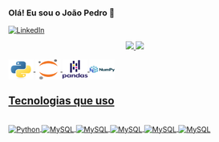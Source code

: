 
### Olá! Eu sou o João Pedro 👋

[![LinkedIn](https://img.shields.io/badge/LinkedIn-0077B5?style=for-the-badge&logo=linkedin&logoColor=white)](https://www.linkedin.com/in/jo%C3%A3o-pedro-porfirio-987142223/)


<div align="center">
  <a href="https://github.com/jpporfirio">
  <img height="180em" src="https://github-readme-stats.vercel.app/api?username=jpporfirio&show_icons=true&theme=transparent"/>
  <img height="180em" src="https://github-readme-stats.vercel.app/api/top-langs/?username=jpporfirio&layout=compact&langs_count=7&theme=transparent"/>
</div>

<div style="display: inline_block"><br>
  <img align="center" alt="Mi-Python" height="40" width="50" src="https://raw.githubusercontent.com/devicons/devicon/master/icons/python/python-original.svg">
  <img align="center" alt="Mi-Jupyter" height="40" width="50" src="https://raw.githubusercontent.com/devicons/devicon/master/icons/jupyter/jupyter-original.svg">
  <img align="center" alt="Mi-Pandas" height="40" width="50" src="https://raw.githubusercontent.com/devicons/devicon/master/icons/pandas/pandas-original-wordmark.svg">
  <img align="center" alt="Mi-Numpy" height="40" width="50" src="https://raw.githubusercontent.com/devicons/devicon/master/icons/numpy/numpy-original-wordmark.svg">

</div>

## Tecnologias que uso

<div style="display: inline_block"><br/>
    <img align="center" alt=Python src="https://img.shields.io/badge/Python-14354C?style=for-the-badge&logo=python&logoColor=white" />
    <img align="center" alt=MySQL src="https://img.shields.io/badge/Colab-F9AB00?style=for-the-badge&logo=googlecolab&color=525252" />
    <img align="center" alt=MySQL src="https://img.shields.io/badge/PyCharm-000000.svg?&style=for-the-badge&logo=PyCharm&logoColor=white" />
    <img align="center" alt=MySQL src="https://img.shields.io/badge/Oracle-F80000?style=for-the-badge&logo=oracle&logoColor=black" />
    <img align="center" alt=MySQL src="https://img.shields.io/badge/MySQL-00000F?style=for-the-badge&logo=mysql&logoColor=white" />    
    <img align="center" alt=MySQL src="https://img.shields.io/badge/Microsoft_Excel-217346?style=for-the-badge&logo=microsoft-excel&logoColor=white" />
</div>
